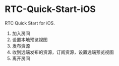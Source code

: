 # RTC-Quick-Start-iOS
RTC Quick Start for iOS.

1. 加入房间
2. 设置本地预览视图
2. 发布资源
3. 收到远端发布的资源，订阅资源，设置远端预览视图
4. 离开房间
